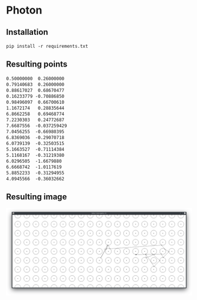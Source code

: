 # Photon

## Installation

```
pip install -r requirements.txt
```

## Resulting points

```
0.50000000  0.26000000
0.79140683  0.26000000
0.88617027  0.68670477
0.16233779 -0.70886850
0.98496097  0.66700610
1.1672174   0.28835644
6.8662258   0.69468774
7.2230303   0.24772687
7.6687556  -0.037259429
7.0456255  -0.66980395
6.8369036  -0.29070718
6.0739139  -0.32503515
5.1663527  -0.71114384
5.1168167  -0.31219380
6.0296505  -1.6679880
6.6668742  -1.0117619
5.8852233  -0.31294955
4.0945566  -0.36032662
```

## Resulting image
![result.png](result.png)